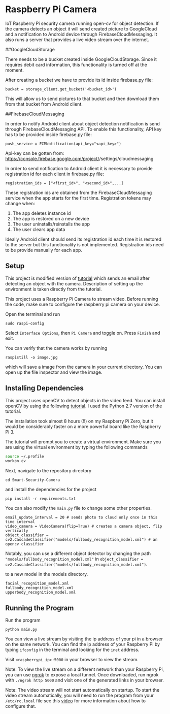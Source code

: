 # Raspberry Pi Camera
IoT Raspberry Pi security camera running open-cv for object detection. If the camera detects an object it will send created picture to GoogleCloud and a notification to Android device through FirebaseCloudMessaging. It also runs a server that provides a live video stream over the internet.

##GoogleCloudStorage

There needs to be a bucket created inside GoogleCloudStorage. Since it requires debit card information, this functionality is turned off at the moment. 

After creating a bucket we have to provide its id inside firebase.py file:
```
bucket = storage_client.get_bucket('<bucket_id>')
```
This will allow us to send pictures to that bucket and then download them from that bucket from Android client.

##FirebaseCloudMessaging

In order to notify Android client about object detection notification is send through FirebaseCloudMessaging API. To enable this functionality, API key has to be provided inside firebase.py file:

```
push_service = FCMNotification(api_key="<api_key>")
```
Api-key can be gotten from:  https://console.firebase.google.com/project/<project-name>/settings/cloudmessaging

In order to send notification to Android client it is necessary to provide registration id for each client in firebase.py file:

```
registration_ids = ["<first_id>", "<second_id>",...]
```
These registration ids are obtained from the FirebaseCloudMessaging service when the app starts for the first time.
Registration tokens may change when:
1. The app deletes instance id
2. The app is restored on a new device
3. The user uninstalls/reinstalls the app
4. The user clears app data

Ideally Android client should send its registration id each time it is restored to the server but this functionality is not implemented. Registration ids need to be provide manually for each app.
 

## Setup

This project is modified version of [tutorial](https://www.hackster.io/hackerhouse/smart-security-camera-90d7bd) which sends an email after detecting an object with the camera. Description of setting up the environment is taken directly from the tutorial.


This project uses a Raspberry Pi Camera to stream video. Before running the code, make sure to configure the raspberry pi camera on your device.

Open the terminal and run

```
sudo raspi-config
```

Select `Interface Options`, then `Pi Camera` and toggle on. Press `Finish` and exit.

You can verify that the camera works by running

```
raspistill -o image.jpg
```
which will save a image from the camera in your current directory. You can open up the file inspector and view the image.

## Installing Dependencies

This project uses openCV to detect objects in the video feed. You can install openCV by using the following [tutorial](http://www.pyimagesearch.com/2016/04/18/install-guide-raspberry-pi-3-raspbian-jessie-opencv-3/). I used the Python 2.7 version of the tutorial.

The installation took almost 8 hours (!!) on my Raspberry Pi Zero, but it would be considerably faster on a more powerful board like the Raspberry Pi 3.

The tutorial will prompt you to create a virtual environment. Make sure you are using the virtual environment by typing the following commands

```bash
source ~/.profile
workon cv
```

Next, navigate to the repository directory

```
cd Smart-Security-Camera
```

and install the dependencies for the project

```
pip install -r requirements.txt
```

You can also modify the `main.py` file to change some other properties.

```
email_update_interval = 20 # sends photo to cloud only once in this time interval
video_camera = VideoCamera(flip=True) # creates a camera object, flip vertically
object_classifier = cv2.CascadeClassifier("models/fullbody_recognition_model.xml") # an opencv classifier
```
Notably, you can use a different object detector by changing the path `"models/fullbody_recognition_model.xml"` in `object_classifier = cv2.CascadeClassifier("models/fullbody_recognition_model.xml")`.

to a new model in the models directory.

```
facial_recognition_model.xml
fullbody_recognition_model.xml
upperbody_recognition_model.xml
```

## Running the Program

Run the program

```
python main.py
```

You can view a live stream by visiting the ip address of your pi in a browser on the same network. You can find the ip address of your Raspberry Pi by typing `ifconfig` in the terminal and looking for the `inet` address. 

Visit `<raspberrypi_ip>:5000` in your browser to view the stream.

Note: To view the live stream on a different network than your Raspberry Pi, you can use [ngrok](https://ngrok.com/) to expose a local tunnel. Once downloaded, run ngrok with `./ngrok http 5000` and visit one of the generated links in your browser.

Note: The video stream will not start automatically on startup. To start the video stream automatically, you will need to run the program  from your `/etc/rc.local` file see this [video](https://youtu.be/51dg2MsYHns?t=7m4s) for more information about how to configure that.

